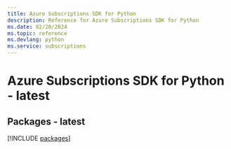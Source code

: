 ```yaml
---
title: Azure Subscriptions SDK for Python
description: Reference for Azure Subscriptions SDK for Python
ms.date: 02/20/2024
ms.topic: reference
ms.devlang: python
ms.service: subscriptions
---
```

# Azure Subscriptions SDK for Python - latest
## Packages - latest
[!INCLUDE [packages](subscriptions-index.md)]
